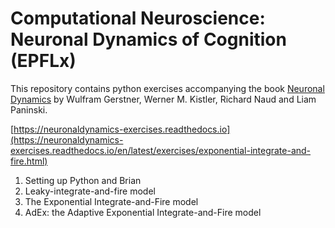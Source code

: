 # Computational Neuroscience: Neuronal Dynamics of Cognition (EPFLx)

This repository contains python exercises accompanying the book [Neuronal Dynamics](https://neuronaldynamics.epfl.ch) by Wulfram Gerstner, Werner M. Kistler, Richard Naud and Liam Paninski.

[https://neuronaldynamics-exercises.readthedocs.io](https://neuronaldynamics-exercises.readthedocs.io/en/latest/exercises/exponential-integrate-and-fire.html)

1. Setting up Python and Brian
2. Leaky-integrate-and-fire model
3. The Exponential Integrate-and-Fire model
4. AdEx: the Adaptive Exponential Integrate-and-Fire model
